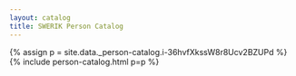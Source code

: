 ```yaml
---
layout: catalog
title: SWERIK Person Catalog
---
```

{% assign p = site.data._person-catalog.i-36hvfXkssW8r8Ucv2BZUPd %}
{% include person-catalog.html p=p %}


